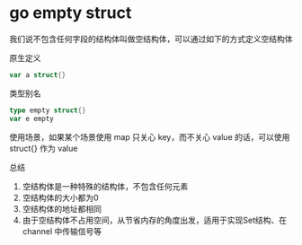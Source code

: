 # go empty struct

我们说不包含任何字段的结构体叫做空结构体，可以通过如下的方式定义空结构体

原生定义

```go
var a struct{}
```

类型别名

```go
type empty struct{}
var e empty
```

使用场景，如果某个场景使用 map 只关心 key，而不关心 value 的话，可以使用 struct{} 作为 value

总结

1. 空结构体是一种特殊的结构体，不包含任何元素
2. 空结构体的大小都为0
3. 空结构体的地址都相同
4. 由于空结构体不占用空间，从节省内存的角度出发，适用于实现Set结构、在 channel 中传输信号等
